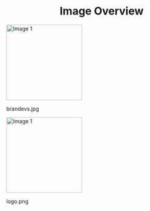 <h1 style ="text-align: center;"> Image Overview </h1>
<div>
<div>
<img src="https://media.evkx.net/multimedia/models/mg/brandevs_xst.jpg" alt="Image 1" style="width: 200px;">
<p>brandevs.jpg</p>
</div>
<div>
<img src="https://media.evkx.net/multimedia/models/mg/logo_xst.png" alt="Image 1" style="width: 200px;">
<p>logo.png</p>
</div>
</div>
